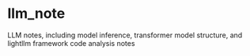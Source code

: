 # llm_note
LLM notes, including model inference, transformer model structure, and lightllm framework code analysis notes
